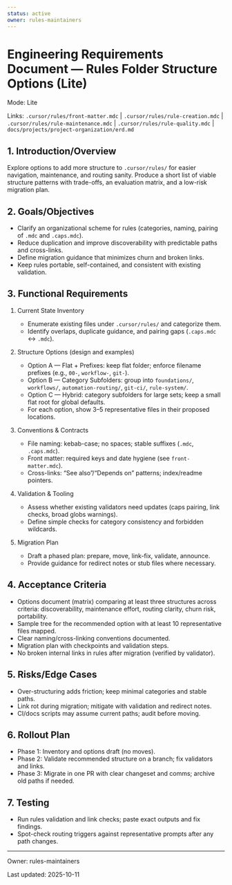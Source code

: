 ```yaml
---
status: active
owner: rules-maintainers
---
```


# Engineering Requirements Document — Rules Folder Structure Options (Lite)

Mode: Lite


Links: `.cursor/rules/front-matter.mdc` | `.cursor/rules/rule-creation.mdc` | `.cursor/rules/rule-maintenance.mdc` | `.cursor/rules/rule-quality.mdc` | `docs/projects/project-organization/erd.md`

## 1. Introduction/Overview

Explore options to add more structure to `.cursor/rules/` for easier navigation, maintenance, and routing sanity. Produce a short list of viable structure patterns with trade-offs, an evaluation matrix, and a low-risk migration plan.

## 2. Goals/Objectives

- Clarify an organizational scheme for rules (categories, naming, pairing of `.mdc` and `.caps.mdc`).
- Reduce duplication and improve discoverability with predictable paths and cross-links.
- Define migration guidance that minimizes churn and broken links.
- Keep rules portable, self-contained, and consistent with existing validation.

## 3. Functional Requirements

1. Current State Inventory

   - Enumerate existing files under `.cursor/rules/` and categorize them.
   - Identify overlaps, duplicate guidance, and pairing gaps (`.caps.mdc` ↔ `.mdc`).

2. Structure Options (design and examples)

   - Option A — Flat + Prefixes: keep flat folder; enforce filename prefixes (e.g., `00-`, `workflow-`, `git-`).
   - Option B — Category Subfolders: group into `foundations/`, `workflows/`, `automation-routing/`, `git-ci/`, `rule-system/`.
   - Option C — Hybrid: category subfolders for large sets; keep a small flat root for global defaults.
   - For each option, show 3–5 representative files in their proposed locations.

3. Conventions & Contracts

   - File naming: kebab-case; no spaces; stable suffixes (`.mdc`, `.caps.mdc`).
   - Front matter: required keys and date hygiene (see `front-matter.mdc`).
   - Cross-links: “See also”/“Depends on” patterns; index/readme pointers.

4. Validation & Tooling

   - Assess whether existing validators need updates (caps pairing, link checks, broad globs warnings).
   - Define simple checks for category consistency and forbidden wildcards.

5. Migration Plan

   - Draft a phased plan: prepare, move, link-fix, validate, announce.
   - Provide guidance for redirect notes or stub files where necessary.

## 4. Acceptance Criteria

- Options document (matrix) comparing at least three structures across criteria: discoverability, maintenance effort, routing clarity, churn risk, portability.
- Sample tree for the recommended option with at least 10 representative files mapped.
- Clear naming/cross-linking conventions documented.
- Migration plan with checkpoints and validation steps.
- No broken internal links in rules after migration (verified by validator).

## 5. Risks/Edge Cases

- Over-structuring adds friction; keep minimal categories and stable paths.
- Link rot during migration; mitigate with validation and redirect notes.
- CI/docs scripts may assume current paths; audit before moving.

## 6. Rollout Plan

- Phase 1: Inventory and options draft (no moves).
- Phase 2: Validate recommended structure on a branch; fix validators and links.
- Phase 3: Migrate in one PR with clear changeset and comms; archive old paths if needed.

## 7. Testing

- Run rules validation and link checks; paste exact outputs and fix findings.
- Spot-check routing triggers against representative prompts after any path changes.

---

Owner: rules-maintainers

Last updated: 2025-10-11
